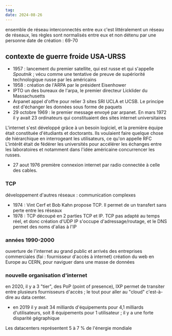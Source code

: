 ```yaml
---
tag: 
date: 2024-08-26
---
```

ensemble de réseau interconnectés entre eux c'est littéralement un réseau de réseaux, les règles sont normalisés entre eux et non détenu par une personne
date de création : 69-70
## contexte de guerre froide USA-URSS
- 1957 : lancement du premier satellite, qui est russe et qui s'appelle *Spoutnik* ; vécu comme une tentative de preuve de supériorité technologique russe par les américains
- 1958 : création de l'ARPA par le président Eisenhower
- IPTO un des bureaux de l'arpa, le premier directeur Licklider du Massachusetts
- Arpanet appel d'offre pour relier 3 sites SRI UCLA et UCSB. Le principe est d'échanger les données sous forme de paquets
- 29 octobre 1969 : le premier message envoyé par arpanet. En mars 1972 il y avait 23 ordinateurs qui constituaient des sites internet universitaires

L'internet s'est développé grâce à un besoin logiciel, et la première équipe était constituée d'étudiants et doctorants. Ils voulaient faire quelque chose de hiérarchique en interrogeant les utilisateurs, ce qu'on appelle RFC
L'intérêt était de fédérer les universités pour accélérer les échanges entre les laboratoires et notamment dans l'idée américaine concurrencer les russes.
- 27 aout 1976 première connexion internet par radio connectée à celle des cables.
### TCP
développement d'autres réseaux : communication complexes
- 1974 : Vint Cerf et Bob Kahn propose TCP. Il permet de un transfert sans perte entre les réseaux
- 1978 : TCP découpé en 2 parties TCP et IP. TCP pas adapté au temps réel, et donc création d'UDP 
IP s'occupe d'adressage/routage, et le DNS permet des noms d'alias à l'IP
### années 1990-2000
ouverture de l'internet au grand public et arrivés des entreprises commerciales (fai : fournisseur d'accès à internet)
création du web en Europe au CERN, pour naviguer dans une masse de données
### nouvelle organisation d'internet
en 2020, il y a 3 "tier", des PoP (point of presence), IXP permet de transiter entre plusieurs fournisseurs d'accès ; le tout pour aller au "cloud" c'est-à-dire au data center.
- en 2019 il y avait 34 milliards d'équipements pour 4,1 milliards d'utilisateurs, soit 8 équipements pour 1 utilisateur ; il y a une forte disparité gégraphique

Les datacenters représentent 5 à 7 % de l'énergie mondiale